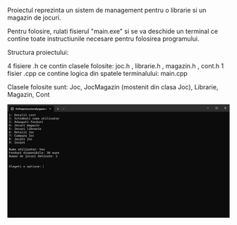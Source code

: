 Proiectul reprezinta un sistem de management pentru o librarie si un magazin de jocuri.

Pentru folosire, rulati fisierul "main.exe" si se va deschide un terminal ce contine toate instructiunile necesare pentru folosirea programului.

Structura proiectului:

4 fisiere .h ce contin clasele folosite: joc.h , librarie.h , magazin.h , cont.h
1 fisier .cpp ce contine logica din spatele terminalului: main.cpp

Clasele folosite sunt:
Joc, JocMagazin (mostenit din clasa Joc), Librarie, Magazin, Cont

![Poza cu terminalul](TerminalPhoto.png "Poza cu terminalul")